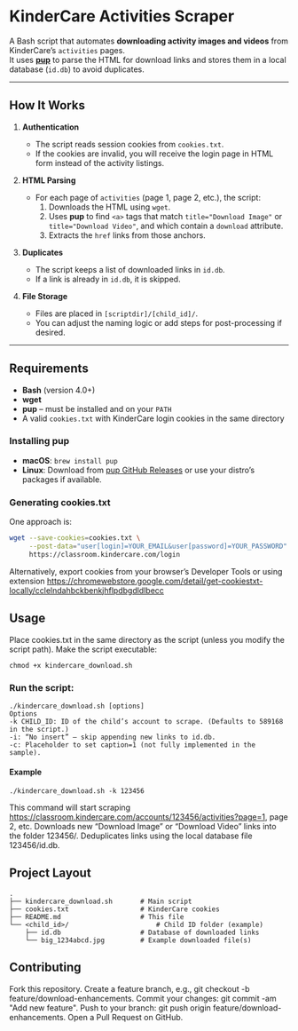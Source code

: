 # KinderCare Activities Scraper

A Bash script that automates **downloading activity images and videos** from KinderCare’s `activities` pages.  
It uses [**pup**](https://github.com/ericchiang/pup) to parse the HTML for download links and stores them in a local database (`id.db`) to avoid duplicates.

---

## How It Works

1. **Authentication**  
   - The script reads session cookies from `cookies.txt`.  
   - If the cookies are invalid, you will receive the login page in HTML form instead of the activity listings.

2. **HTML Parsing**  
   - For each page of `activities` (page 1, page 2, etc.), the script:
     1. Downloads the HTML using `wget`.
     2. Uses **pup** to find `<a>` tags that match `title="Download Image"` or `title="Download Video"`, and which contain a `download` attribute.
     3. Extracts the `href` links from those anchors.

3. **Duplicates**  
   - The script keeps a list of downloaded links in `id.db`.
   - If a link is already in `id.db`, it is skipped.

4. **File Storage**  
   - Files are placed in `[scriptdir]/[child_id]/`.
   - You can adjust the naming logic or add steps for post-processing if desired.

---

## Requirements

- **Bash** (version 4.0+)
- **wget**
- **pup** – must be installed and on your `PATH`
- A valid `cookies.txt` with KinderCare login cookies in the same directory

### Installing pup

- **macOS**: `brew install pup`
- **Linux**: Download from [pup GitHub Releases](https://github.com/ericchiang/pup/releases) or use your distro’s packages if available.

### Generating cookies.txt

One approach is:
```bash
wget --save-cookies=cookies.txt \
     --post-data="user[login]=YOUR_EMAIL&user[password]=YOUR_PASSWORD" \
     https://classroom.kindercare.com/login
```
Alternatively, export cookies from your browser’s Developer Tools or using extension https://chromewebstore.google.com/detail/get-cookiestxt-locally/cclelndahbckbenkjhflpdbgdldlbecc 

## Usage
Place cookies.txt in the same directory as the script (unless you modify the script path).
Make the script executable:
```
chmod +x kindercare_download.sh
```
### Run the script:
```
./kindercare_download.sh [options]
Options
-k CHILD_ID: ID of the child’s account to scrape. (Defaults to 589168 in the script.)
-i: “No insert” – skip appending new links to id.db.
-c: Placeholder to set caption=1 (not fully implemented in the sample).
```
#### Example
```
./kindercare_download.sh -k 123456
```
This command will start scraping https://classroom.kindercare.com/accounts/123456/activities?page=1, page 2, etc.
Downloads new “Download Image” or “Download Video” links into the folder 123456/.
Deduplicates links using the local database file 123456/id.db.
## Project Layout
```
.
├── kindercare_download.sh       # Main script
├── cookies.txt                  # KinderCare cookies
├── README.md                    # This file
└── <child_id>/                      # Child ID folder (example)
    ├── id.db                    # Database of downloaded links
    └── big_1234abcd.jpg         # Example downloaded file(s)
```

## Contributing
Fork this repository.
Create a feature branch, e.g., git checkout -b feature/download-enhancements.
Commit your changes: git commit -am "Add new feature".
Push to your branch: git push origin feature/download-enhancements.
Open a Pull Request on GitHub.
